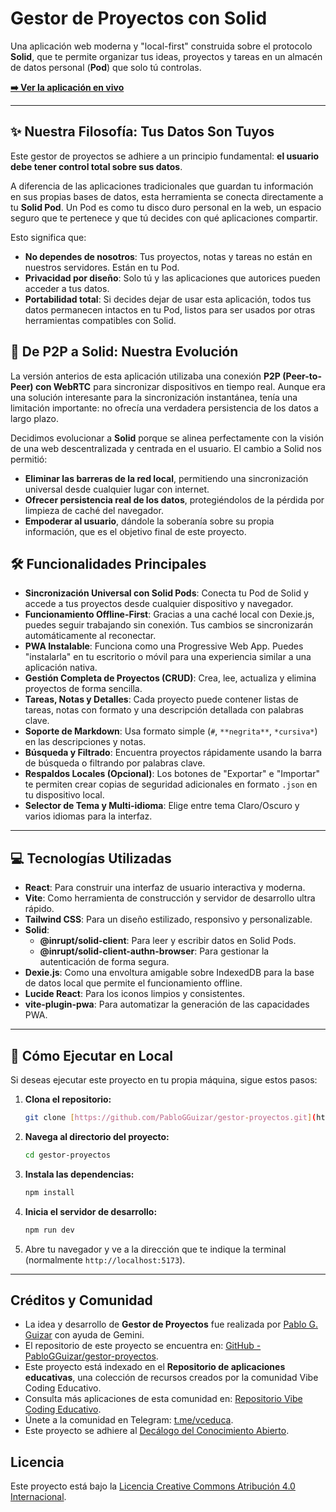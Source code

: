 # Gestor de Proyectos con Solid

Una aplicación web moderna y "local-first" construida sobre el protocolo **Solid**, que te permite organizar tus ideas, proyectos y tareas en un almacén de datos personal (**Pod**) que solo tú controlas.

**[➡️ Ver la aplicación en vivo](https://pablogguizar.github.io/gestor-proyectos/)**

---

## ✨ Nuestra Filosofía: Tus Datos Son Tuyos

Este gestor de proyectos se adhiere a un principio fundamental: **el usuario debe tener control total sobre sus datos**.

A diferencia de las aplicaciones tradicionales que guardan tu información en sus propias bases de datos, esta herramienta se conecta directamente a tu **Solid Pod**. Un Pod es como tu disco duro personal en la web, un espacio seguro que te pertenece y que tú decides con qué aplicaciones compartir.

Esto significa que:
- **No dependes de nosotros**: Tus proyectos, notas y tareas no están en nuestros servidores. Están en tu Pod.
- **Privacidad por diseño**: Solo tú y las aplicaciones que autorices pueden acceder a tus datos.
- **Portabilidad total**: Si decides dejar de usar esta aplicación, todos tus datos permanecen intactos en tu Pod, listos para ser usados por otras herramientas compatibles con Solid.

## 🚀 De P2P a Solid: Nuestra Evolución

La versión anterios de esta aplicación utilizaba una conexión **P2P (Peer-to-Peer) con WebRTC** para sincronizar dispositivos en tiempo real. Aunque era una solución interesante para la sincronización instantánea, tenía una limitación importante: no ofrecía una verdadera persistencia de los datos a largo plazo.

Decidimos evolucionar a **Solid** porque se alinea perfectamente con la visión de una web descentralizada y centrada en el usuario. El cambio a Solid nos permitió:
-   **Eliminar las barreras de la red local**, permitiendo una sincronización universal desde cualquier lugar con internet.
-   **Ofrecer persistencia real de los datos**, protegiéndolos de la pérdida por limpieza de caché del navegador.
-   **Empoderar al usuario**, dándole la soberanía sobre su propia información, que es el objetivo final de este proyecto.

## 🛠️ Funcionalidades Principales

* **Sincronización Universal con Solid Pods**: Conecta tu Pod de Solid y accede a tus proyectos desde cualquier dispositivo y navegador.
* **Funcionamiento Offline-First**: Gracias a una caché local con Dexie.js, puedes seguir trabajando sin conexión. Tus cambios se sincronizarán automáticamente al reconectar.
* **PWA Instalable**: Funciona como una Progressive Web App. Puedes "instalarla" en tu escritorio o móvil para una experiencia similar a una aplicación nativa.
* **Gestión Completa de Proyectos (CRUD)**: Crea, lee, actualiza y elimina proyectos de forma sencilla.
* **Tareas, Notas y Detalles**: Cada proyecto puede contener listas de tareas, notas con formato y una descripción detallada con palabras clave.
* **Soporte de Markdown**: Usa formato simple (`#`, `**negrita**`, `*cursiva*`) en las descripciones y notas.
* **Búsqueda y Filtrado**: Encuentra proyectos rápidamente usando la barra de búsqueda o filtrando por palabras clave.
* **Respaldos Locales (Opcional)**: Los botones de "Exportar" e "Importar" te permiten crear copias de seguridad adicionales en formato `.json` en tu dispositivo local.
* **Selector de Tema y Multi-idioma**: Elige entre tema Claro/Oscuro y varios idiomas para la interfaz.

---

## 💻 Tecnologías Utilizadas

* **React**: Para construir una interfaz de usuario interactiva y moderna.
* **Vite**: Como herramienta de construcción y servidor de desarrollo ultra rápido.
* **Tailwind CSS**: Para un diseño estilizado, responsivo y personalizable.
* **Solid**:
    * **@inrupt/solid-client**: Para leer y escribir datos en Solid Pods.
    * **@inrupt/solid-client-authn-browser**: Para gestionar la autenticación de forma segura.
* **Dexie.js**: Como una envoltura amigable sobre IndexedDB para la base de datos local que permite el funcionamiento offline.
* **Lucide React**: Para los iconos limpios y consistentes.
* **vite-plugin-pwa**: Para automatizar la generación de las capacidades PWA.

---

## 🚀 Cómo Ejecutar en Local

Si deseas ejecutar este proyecto en tu propia máquina, sigue estos pasos:

1.  **Clona el repositorio:**
    ```bash
    git clone [https://github.com/PabloGGuizar/gestor-proyectos.git](https://github.com/PabloGGuizar/gestor-proyectos.git)
    ```

2.  **Navega al directorio del proyecto:**
    ```bash
    cd gestor-proyectos
    ```

3.  **Instala las dependencias:**
    ```bash
    npm install
    ```

4.  **Inicia el servidor de desarrollo:**
    ```bash
    npm run dev
    ```

5.  Abre tu navegador y ve a la dirección que te indique la terminal (normalmente `http://localhost:5173`).

---

## Créditos y Comunidad

* La idea y desarrollo de **Gestor de Proyectos** fue realizada por [Pablo G. Guizar](https://github.com/PabloGGuizar) con ayuda de Gemini.
* El repositorio de este proyecto se encuentra en: [GitHub - PabloGGuizar/gestor-proyectos](https://github.com/PabloGGuizar/gestor-proyectos).
* Este proyecto está indexado en el **Repositorio de aplicaciones educativas**, una colección de recursos creados por la comunidad Vibe Coding Educativo.
* Consulta más aplicaciones de esta comunidad en: [Repositorio Vibe Coding Educativo](https://vibe-coding-educativo.github.io/repositorio-apps/).
* Únete a la comunidad en Telegram: [t.me/vceduca](https://t.me/vceduca).
* Este proyecto se adhiere al [Decálogo del Conocimiento Abierto](https://vibe-coding-educativo.github.io/manifiesto/decalogo.html).

## Licencia

Este proyecto está bajo la [Licencia Creative Commons Atribución 4.0 Internacional](http://creativecommons.org/licenses/by/4.0/).
